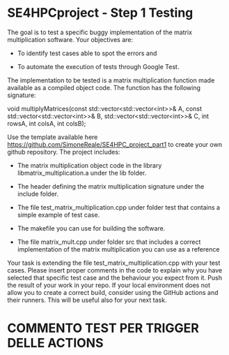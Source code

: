# SE4HPCproject - Step 1 Testing

The goal is to test a specific buggy implementation of the matrix
multiplication software. Your objectives are:

-   To identify test cases able to spot the errors and

-   To automate the execution of tests through Google Test.

The implementation to be tested is a matrix multiplication function made
available as a compiled object code. The function has the following
signature:

void multiplyMatrices(const std::vector\<std::vector\<int\>\>& A,
const std::vector\<std::vector\<int\>\>& B,
std::vector\<std::vector\<int\>\>& C, int rowsA, int colsA, int colsB);

Use the template available here
<https://github.com/SimoneReale/SE4HPC_project_part1> to create your own
github repository. The project includes:

-   The matrix multiplication object code in the library
    libmatrix_multiplication.a under the lib folder.

-   The header defining the matrix multiplication signature under the
    include folder.

-   The file test_matrix_multiplication.cpp under folder test that
    contains a simple example of test case.

-   The makefile you can use for building the software.

-   The file matrix_mult.cpp under folder src that includes a correct
    implementation of the matrix multiplication you can use as a
    reference

Your task is extending the file test_matrix_multiplication.cpp with your
test cases. Please insert proper comments in the code to explain why you
have selected that specific test case and the behaviour you expect from
it. Push the result of your work in your repo. If your local environment
does not allow you to create a correct build, consider using the GitHub
actions and their runners. This will be useful also for your next task.


# COMMENTO TEST PER TRIGGER DELLE ACTIONS
